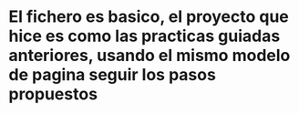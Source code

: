 # El fichero es basico, el proyecto que hice es como las practicas guiadas anteriores, usando el mismo modelo de pagina seguir los pasos propuestos